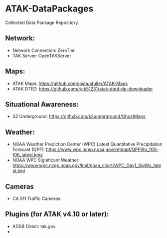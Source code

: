 # ATAK-DataPackages
Collected Data Package Repository.

## Network:
- Network Connection: ZeroTier
- TAK Server: OpenTAKServer

## Maps:
- ATAK Maps: https://github.com/joshuafuller/ATAK-Maps
- ATAK DTED: https://github.com/rick51231/atak-dted-dp-downloader

## Situational Awareness:
- S2 Underground: https://github.com/s2underground/GhostMaps

## Weather:
- NOAA Weather Prediction Center (WPC) Latest Quantitative Precipitation Forecast (QPF): https://www.wpc.ncep.noaa.gov/kml/qpf/QPF6hr_f00-f06_latest.kmz
- NOAA WPC Significant Weather: https://www.wpc.ncep.noaa.gov/kml/noaa_chart/WPC_Day1_SigWx_latest.kml

## Cameras
- CA 511 Traffic Cameras

## Plugins (for ATAK v4.10 or later):
- ADSB Direct: tak.gov
- 
